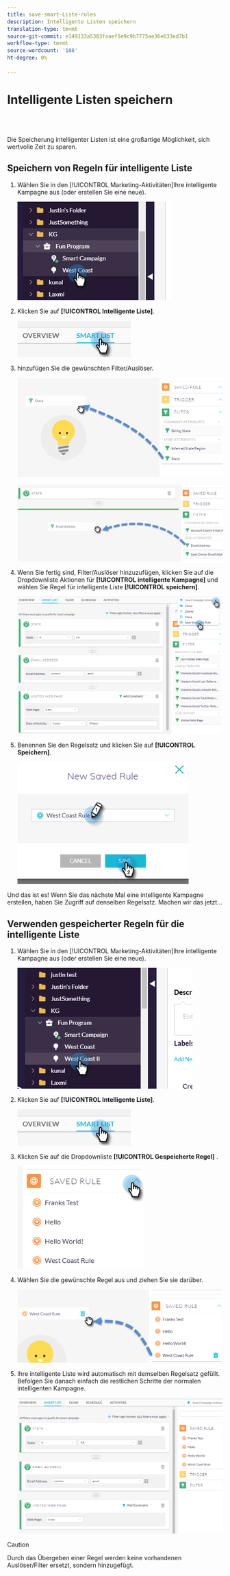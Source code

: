 ```yaml
---
title: save-smart-Liste-rules
description: Intelligente Listen speichern
translation-type: tm+mt
source-git-commit: e149133a5383faaef5e9c9b7775ae36e633ed7b1
workflow-type: tm+mt
source-wordcount: '188'
ht-degree: 0%

---
```



# Intelligente Listen speichern

<br> 

Die Speicherung intelligenter Listen ist eine großartige Möglichkeit, sich wertvolle Zeit zu sparen.

## Speichern von Regeln für intelligente Liste

1. Wählen Sie in den [!UICONTROL Marketing-Aktivitäten]Ihre intelligente Kampagne aus (oder erstellen Sie eine neue).

   ![Bild eins](/help/sky/assets/smart-lists-and-static-lists/save-smart-list-rules/save-smart-list-rules-1.png)

1. Klicken Sie auf **[!UICONTROL Intelligente Liste]**.

   ![Bild zwei](/help/sky/assets/smart-lists-and-static-lists/save-smart-list-rules/save-smart-list-rules-2.png)

1. hinzufügen Sie die gewünschten Filter/Auslöser.

   ![Bild drei](/help/sky/assets/smart-lists-and-static-lists/save-smart-list-rules/save-smart-list-rules-3.png)

   ![Bild vier](/help/sky/assets/smart-lists-and-static-lists/save-smart-list-rules/save-smart-list-rules-4.png)

1. Wenn Sie fertig sind, Filter/Auslöser hinzuzufügen, klicken Sie auf die Dropdownliste Aktionen für **[!UICONTROL intelligente Kampagne]** und wählen Sie Regel für intelligente Liste **[!UICONTROL speichern]**.

   ![Bild fünf](/help/sky/assets/smart-lists-and-static-lists/save-smart-list-rules/save-smart-list-rules-5.png)

1. Benennen Sie den Regelsatz und klicken Sie auf **[!UICONTROL Speichern]**.

   ![Bild sechs](/help/sky/assets/smart-lists-and-static-lists/save-smart-list-rules/save-smart-list-rules-6.png)

Und das ist es! Wenn Sie das nächste Mal eine intelligente Kampagne erstellen, haben Sie Zugriff auf denselben Regelsatz. Machen wir das jetzt...

## Verwenden gespeicherter Regeln für die intelligente Liste

1. Wählen Sie in den [!UICONTROL Marketing-Aktivitäten]Ihre intelligente Kampagne aus (oder erstellen Sie eine neue).

   ![Bild sieben](/help/sky/assets/smart-lists-and-static-lists/save-smart-list-rules/save-smart-list-rules-7.png)

1. Klicken Sie auf **[!UICONTROL Intelligente Liste]**.

   ![Bild acht](/help/sky/assets/smart-lists-and-static-lists/save-smart-list-rules/save-smart-list-rules-8.png)

1. Klicken Sie auf die Dropdownliste **[!UICONTROL Gespeicherte Regel]** .

   ![Bild neun](/help/sky/assets/smart-lists-and-static-lists/save-smart-list-rules/save-smart-list-rules-9.png)

1. Wählen Sie die gewünschte Regel aus und ziehen Sie sie darüber.

   ![Bild 1](/help/sky/assets/smart-lists-and-static-lists/save-smart-list-rules/save-smart-list-rules-10.png)

1. Ihre intelligente Liste wird automatisch mit demselben Regelsatz gefüllt. Befolgen Sie danach einfach die restlichen Schritte der normalen intelligenten Kampagne.

   ![Bild 1](/help/sky/assets/smart-lists-and-static-lists/save-smart-list-rules/save-smart-list-rules-11.png)

>[!CAUTION]
>
>Durch das Übergeben einer Regel werden keine vorhandenen Auslöser/Filter ersetzt, sondern hinzugefügt.
